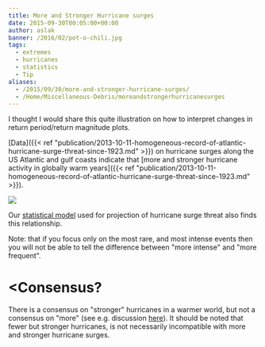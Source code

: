 ```yaml
---
title: More and Stronger Hurricane surges
date: 2015-09-30T00:05:00+00:00
author: aslak
banner: /2016/02/pot-o-chili.jpg
tags:
  - extremes
  - hurricanes
  - statistics
  - Tip
aliases:
  - /2015/09/30/more-and-stronger-hurricane-surges/
  - /Home/Miscellaneous-Debris/moreandstrongerhurricanesurges
---
```

I thought I would share this quite illustration on how to interpret changes in return period/return magnitude plots.
  
[Data]({{< ref "publication/2013-10-11-homogeneous-record-of-atlantic-hurricane-surge-threat-since-1923.md" >}}) on hurricane surges along the US Atlantic and gulf coasts indicate that [more and stronger hurricane activity in globally warm years]({{< ref "publication/2013-10-11-homogeneous-record-of-atlantic-hurricane-surge-threat-since-1923.md" >}}).
  
![](/2016/02/moreandstronger.png)
  
Our [statistical model](/Home/PDFs/Announcements/projectedatlantichurricanesurgethreatfromrisingtemperatures) used for projection of hurricane surge threat also finds this relationship.
  
Note: that if you focus only on the most rare, and most intense events then you will not be able to tell the difference between "more intense" and "more frequent".
  
# <Consensus?
  
There is a consensus on "stronger" hurricanes in a warmer world, but not a consensus on "more" (see e.g. discussion [here](http://www.climatecentral.org/news/study-projects-more-frequent-and-stronger-hurricanes-worldwide-16204)). It should be noted that fewer but stronger hurricanes, is not necessarily incompatible with more and stronger hurricane surges.
